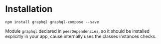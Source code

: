 # Installation

```
npm install graphql graphql-compose --save
```
Module `graphql` declared in `peerDependencies`, so it should be installed explicitly in your app, cause internally uses the classes instances checks.
